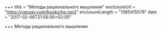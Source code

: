 +++
title = "Методы рационального мышления"
enclosureUrl = "https://yanzay.com/books/hp.mp3"
enclosureLength = "1385415578"
date = "2017-02-08T21:56:56+02:00"

+++
Методы рационального мышления
